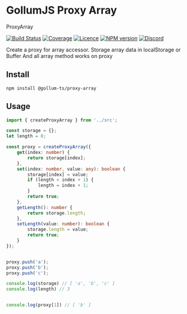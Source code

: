 # GollumJS Proxy Array

ProxyArray

[![Build Status](https://github.com/GollumJS/proxy-array/actions/workflows/build.yml/badge.svg?branch=master)](https://github.com/GollumJS/proxy-array/actions)
[![Coverage](https://coveralls.io/repos/github/GollumJS/proxy-array/badge.svg?branch=master)](https://coveralls.io/github/GollumJS/proxy-array)
[![Licence](https://img.shields.io/npm/l/@gollum-ts/annotation.svg?colorB=4B9081)](https://github.com/GollumJS/proxy-array/blob/master/LICENSE)
[![NPM version](https://img.shields.io/npm/v/@gollum-ts/annotation.svg)](https://www.npmjs.com/package/@gollum-ts/annotation)
[![Discord](https://img.shields.io/discord/671741944149573687?color=purple&label=discord)](https://discord.gg/xMBc5SQ)

Create a proxy for array accessor.
Storage array data in localStorage or Buffer
And all array method works on proxy


## Install
```
npm install @gollum-ts/proxy-array
```

## Usage

```typescript
import { createProxyArray } from '../src';

const storage = {};
let length = 0;

const proxy = createProxyArray({
    get(index: number) {
        return storage[index];
    },
    set(index: number, value: any): boolean {
        storage[index] = value;
        if (length < index + 1) {
        	length = index + 1;
        }
        return true;
    },
    getLength(): number {
        return storage.length;
    },
    setLength(value: number): boolean {
        storage.length = value;
        return true;
    }
});


proxy.push('a');
proxy.push('b');
proxy.push('c');

console.log(storage) // [ 'a', 'b', 'c' ]
console.log(length) // 3


console.log(proxy[1]) // [ 'b' ]


```
